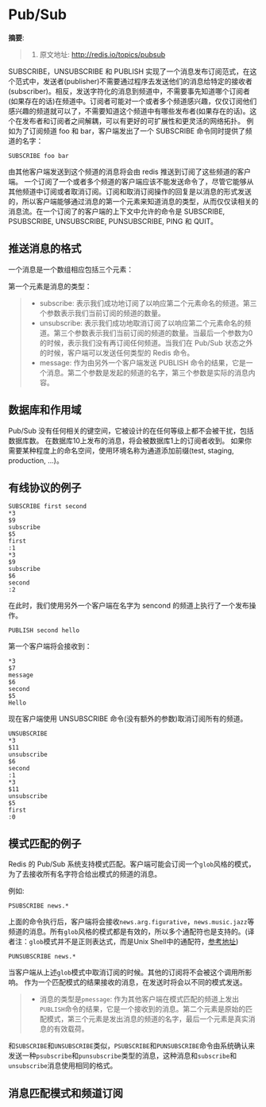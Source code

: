 Pub/Sub
=======

__摘要__:

> 1. 原文地址: http://redis.io/topics/pubsub

SUBSCRIBE，UNSUBSCRIBE 和 PUBLISH 实现了一个消息发布订阅范式，在这个范式中，发送者(publisher)不需要通过程序去发送他们的消息给特定的接收者(subscriber)。相反，发送字符化的消息到频道中，不需要事先知道哪个订阅者(如果存在的话)在频道中。订阅者可能对一个或者多个频道感兴趣，仅仅订阅他们感兴趣的频道就可以了，不需要知道这个频道中有哪些发布者(如果存在的话)。这个在发布者和订阅者之间解耦，可以有更好的可扩展性和更灵活的网络拓扑。
例如为了订阅频道 foo 和 bar，客户端发出了一个 SUBSCRIBE 命令同时提供了频道的名字：

```
SUBSCRIBE foo bar
```

由其他客户端发送到这个频道的消息将会由 redis 推送到订阅了这些频道的客户端。
一个订阅了一个或者多个频道的客户端应该不能发送命令了，尽管它能够从其他频道中订阅或者取消订阅。订阅和取消订阅操作的回复是以消息的形式发送的，所以客户端能够通过消息的第一个元素来知道消息的类型，从而仅仅读相关的消息流。在一个订阅了的客户端的上下文中允许的命令是 SUBSCRIBE, PSUBSCRIBE, UNSUBSCRIBE, PUNSUBSCRIBE, PING 和 QUIT。

## 推送消息的格式

一个消息是一个数组相应包括三个元素：

第一个元素是消息的类型：

> + subscribe: 表示我们成功地订阅了以响应第二个元素命名的频道。第三个参数表示我们当前订阅的频道的数量。
> + unsubscribe: 表示我们成功地取消订阅了以响应第二个元素命名的频道。第三个参数表示我们当前订阅的频道的数量。当最后一个参数为0的时候，表示我们没有再订阅任何频道。当我们在 Pub/Sub 状态之外的时候，客户端可以发送任何类型的 Redis 命令。
> + message: 作为由另外一个客户端发送 PUBLISH 命令的结果，它是一个消息。第二个参数是发起的频道的名字，第三个参数是实际的消息内容。

## 数据库和作用域

Pub/Sub 没有任何相关的键空间，它被设计的在任何等级上都不会被干扰，包括数据库数。
在数据库10上发布的消息，将会被数据库1上的订阅者收到。
如果你需要某种程度上的命名空间，使用环境名称为通道添加前缀(test, staging, production, ...)。

## 有线协议的例子

```
SUBSCRIBE first second
*3
$9
subscribe
$5
first
:1
*3
$9
subscribe
$6
second
:2
```

在此时，我们使用另外一个客户端在名字为 sencond 的频道上执行了一个发布操作。

```
PUBLISH second hello
```

第一个客户端将会接收到：

```
*3
$7
message
$6
second
$5
Hello
```

现在客户端使用 UNSUBSCRIBE 命令(没有额外的参数)取消订阅所有的频道。

```
UNSUBSCRIBE
*3
$11
unsubscribe
$6
second
:1
*3
$11
unsubscribe
$5
first
:0
```

## 模式匹配的例子

Redis 的 Pub/Sub 系统支持模式匹配。客户端可能会订阅一个`glob`风格的模式，为了去接收所有名字符合给出模式的频道的消息。

例如:

```
PSUBSCRIBE news.*
```

上面的命令执行后，客户端将会接收`news.arg.figurative`，`news.music.jazz`等频道的消息。所有`glob`风格的模式都是有效的，所以多个通配符也是支持的。(译者注：`glob`模式并不是正则表达式，而是Unix Shell中的通配符，[参考地址](https://en.wikipedia.org/wiki/Glob_(programming)))

```
PUNSUBSCRIBE news.*
```

当客户端从上述`glob`模式中取消订阅的时候。其他的订阅将不会被这个调用所影响。
作为一个匹配模式的结果接收的消息，在发送时将会以不同的模式发送。
> + 消息的类型是`pmessage`: 作为其他客户端在模式匹配的频道上发出`PUBLISH`命令的结果，它是一个接收到的消息。第二个元素是原始的匹配模式，第三个元素是发出消息的频道的名字，最后一个元素是真实消息的有效载荷。

和`SUBSCRIBE`和`UNSUBSCRIBE`类似，`PSUBSCRIBE`和`PUNSUBSCRIBE`命令由系统确认来发送一种`psubscribe`和`punsubscribe`类型的消息，这种消息和`subscribe`和`unsubscribe`消息使用相同的格式。

## 消息匹配模式和频道订阅
